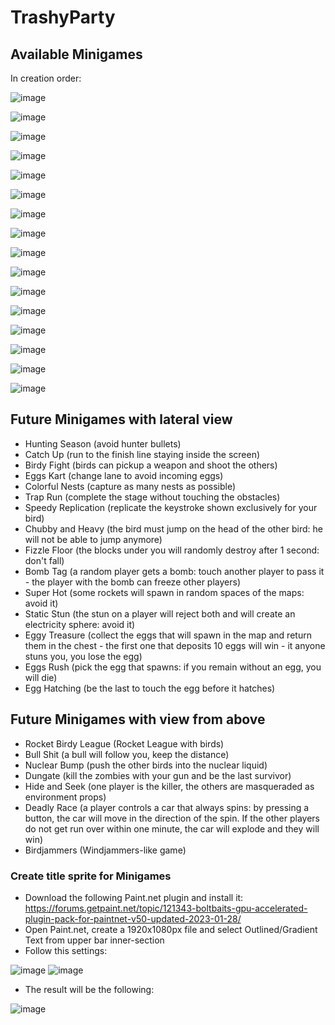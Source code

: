 # TrashyParty

## Available Minigames
In creation order:

![image](https://user-images.githubusercontent.com/24304905/233799181-b5a6047c-85f4-4279-bdf2-3b29fdea8cb6.png)


![image](https://user-images.githubusercontent.com/24304905/233799219-140a46c6-3aa4-4a92-aa62-0abc3514683d.png)


![image](https://user-images.githubusercontent.com/24304905/233799250-830cb18a-000d-45b0-8800-868c595b156d.png)


![image](https://user-images.githubusercontent.com/24304905/233852436-ec4d6bce-4681-4b92-9359-19f9df9b23e6.png)


![image](https://user-images.githubusercontent.com/24304905/233938525-61be30f5-05cf-4a96-9219-50c76fb29ef8.png)


![image](https://user-images.githubusercontent.com/24304905/234050284-2465cef6-7453-48c3-9f0b-d602cf79c95c.png)


![image](https://user-images.githubusercontent.com/24304905/234721877-e754527d-056e-4b79-be7b-660c1777a69c.png)


![image](https://user-images.githubusercontent.com/24304905/234732689-ea0fc7f6-a8a9-45f5-ba60-c2ad4087b09e.png)


![image](https://user-images.githubusercontent.com/24304905/235277098-c86de4e9-1126-40a1-9060-be669473b4d4.png)


![image](https://user-images.githubusercontent.com/24304905/235312031-0295156b-8ed5-4534-9f50-855d4ca6a361.png)


![image](https://user-images.githubusercontent.com/24304905/235318097-b8a32d6c-8512-4fa0-b22c-3293d8cb5d4b.png)


![image](https://user-images.githubusercontent.com/24304905/235359962-f5d45658-d3a5-4f01-8ac9-92f3505c6af3.png)


![image](https://user-images.githubusercontent.com/24304905/235471843-26cc86a8-49db-4c39-ba2a-a3daaa232055.png)


![image](https://user-images.githubusercontent.com/24304905/235472077-862df1d7-6e5b-4278-aed6-6af47d253cfa.png)


![image](https://user-images.githubusercontent.com/24304905/236356202-1e3b9d0d-3e8d-45cf-b4e4-f733679bae62.png)


![image](https://user-images.githubusercontent.com/24304905/236356222-1808fb4f-4917-4950-a247-c829ba931afb.png)


## Future Minigames with lateral view
- Hunting Season (avoid hunter bullets)
- Catch Up (run to the finish line staying inside the screen)
- Birdy Fight (birds can pickup a weapon and shoot the others)
- Eggs Kart (change lane to avoid incoming eggs)
- Colorful Nests (capture as many nests as possible)
- Trap Run (complete the stage without touching the obstacles)
- Speedy Replication (replicate the keystroke shown exclusively for your bird)
- Chubby and Heavy (the bird must jump on the head of the other bird: he will not be able to jump anymore)
- Fizzle Floor (the blocks under you will randomly destroy after 1 second: don't fall)
- Bomb Tag (a random player gets a bomb: touch another player to pass it - the player with the bomb can freeze other players)
- Super Hot (some rockets will spawn in random spaces of the maps: avoid it)
- Static Stun (the stun on a player will reject both and will create an electricity sphere: avoid it)
- Eggy Treasure (collect the eggs that will spawn in the map and return them in the chest - the first one that deposits 10 eggs will win - it anyone stuns you, you lose the egg)
- Eggs Rush (pick the egg that spawns: if you remain without an egg, you will die)
- Egg Hatching (be the last to touch the egg before it hatches)

## Future Minigames with view from above
- Rocket Birdy League (Rocket League with birds)
- Bull Shit (a bull will follow you, keep the distance)
- Nuclear Bump (push the other birds into the nuclear liquid)
- Dungate (kill the zombies with your gun and be the last survivor)
- Hide and Seek (one player is the killer, the others are masqueraded as environment props)
- Deadly Race (a player controls a car that always spins: by pressing a button, the car will move in the direction of the spin. If the other players do not get run over within one minute, the car will explode and they will win)
- Birdjammers (Windjammers-like game)

### Create title sprite for Minigames
- Download the following Paint.net plugin and install it: https://forums.getpaint.net/topic/121343-boltbaits-gpu-accelerated-plugin-pack-for-paintnet-v50-updated-2023-01-28/
- Open Paint.net, create a 1920x1080px file and select Outlined/Gradient Text from upper bar inner-section
- Follow this settings:

![image](https://user-images.githubusercontent.com/24304905/232335107-0eed0a31-984b-4ff8-b515-c6a33319ecef.png)
![image](https://user-images.githubusercontent.com/24304905/232335113-82a93ab9-e3af-49e5-9b72-56e0a39a734a.png)

- The result will be the following:

![image](https://user-images.githubusercontent.com/24304905/232335153-39e2d130-d0e8-44ae-b073-801352df6b86.png)

